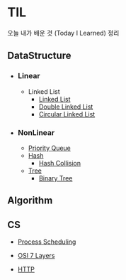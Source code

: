 # TIL

오늘 내가 배운 것 (Today I Learned) 정리

## DataStructure

- ### Linear
  - Linked List
    - [Linked List](https://github.com/SleeplessN/TIL/blob/main/DataStructure/Linear/Linked%20List/Linked%20List/Linked%20List.md)
    - [Double Linked List](https://github.com/SleeplessN/TIL/blob/main/DataStructure/Linear/Linked%20List/Double%20Linked%20List/Double%20Linked%20List.md)
    - [Circular Linked List](https://github.com/SleeplessN/TIL/blob/main/DataStructure/Linear/Linked%20List/Circular%20Linked%20List/Circular%20Linked%20List.md)
- ### NonLinear
  - [Priority Queue](https://github.com/SleeplessN/TIL/blob/main/DataStructure/NonLinear/Priority%20Queue/Priority%20Queue.md)
  - [Hash](https://github.com/SleeplessN/TIL/blob/main/DataStructure/NonLinear/Hash/Hash.md)
    - [Hash Collision](https://github.com/SleeplessN/TIL/blob/main/DataStructure/NonLinear/Hash/Hash%20Collision/Hash%20Collision.md)
  - [Tree](https://github.com/SleeplessN/TIL/blob/main/DataStructure/NonLinear/Tree/Tree/Tree.md)
    - [Binary Tree](<https://github.com/SleeplessN/TIL/blob/main/DataStructure/NonLinear/Tree/Tree/Binary%20Tree/Binary%20Tree%20(%EC%9D%B4%EC%A7%84%20%ED%8A%B8%EB%A6%AC).md>)

## Algorithm

## CS

- [Process Scheduling](https://github.com/SleeplessN/TIL/blob/main/CS/Process%20Scheduling/Process%20Sceduling.md)

- [OSI 7 Layers](https://github.com/SleeplessN/TIL/blob/main/CS/OSI%207%20Layers/OSI%207%20Layers.md)

- [HTTP](https://github.com/SleeplessN/TIL/blob/main/CS/HTTP/HTTP.md)
